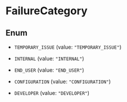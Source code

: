 
# FailureCategory

## Enum


* `TEMPORARY_ISSUE` (value: `"TEMPORARY_ISSUE"`)

* `INTERNAL` (value: `"INTERNAL"`)

* `END_USER` (value: `"END_USER"`)

* `CONFIGURATION` (value: `"CONFIGURATION"`)

* `DEVELOPER` (value: `"DEVELOPER"`)



